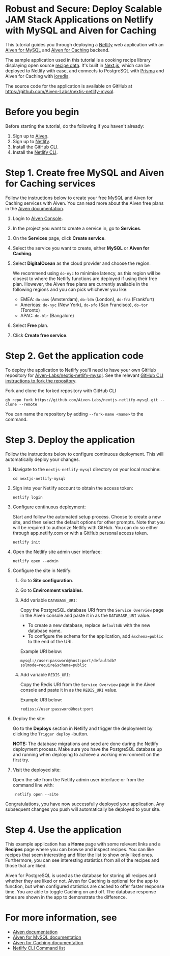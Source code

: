 # Robust and Secure: Deploy Scalable JAM Stack Applications on Netlify with MySQL and Aiven for Caching

This tutorial guides you through deploying a [Netlify](https://www.netlify.com/) web application with an [Aiven for MySQL](https://aiven.io/mysql) and [Aiven for Caching](https://aiven.io/caching) backend.

The sample application used in this tutorial is a cooking recipe library displaying open source [recipe data](https://www.kaggle.com/datasets/thedevastator/better-recipes-for-a-better-life). It's built in [Next.js](https://nextjs.org/), which can be deployed to Netlify with ease, and connects to PostgreSQL with [Prisma](https://www.prisma.io/) and Aiven for Caching with [ioredis](https://www.npmjs.com/package/ioredis).

The source code for the application is available on GitHub at https://github.com/Aiven-Labs/nextjs-netlify-mysql.

# Before you begin

Before starting the tutorial, do the following if you haven't already:

1. Sign up to [Aiven](https://console.aiven.io/signup?referral_code=v3tvatqoyzbu3yp2oiy9).
1. Sign up to [Netlify](https://app.netlify.com/signup).
1. Install the [GitHub CLI](https://github.com/cli/cli#installation).
1. Install the [Netlify CLI](https://docs.netlify.com/cli/get-started/).

# Step 1. Create free MySQL and Aiven for Caching services

Follow the instructions below to create your free MySQL and Aiven for Caching services with Aiven. You can read more about the Aiven free plans in the [Aiven documentation](https://docs.aiven.io/docs/platform/concepts/free-plan).

1. Login to [Aiven Console](https://console.aiven.io).
1. In the project you want to create a service in, go to **Services**.
1. On the **Services** page, click **Create service**.
1. Select the service you want to create, either **MySQL** or **Aiven for Caching**.
1. Select **DigitalOcean** as the cloud provider and choose the region.

   We recommend using `do-nyc` to minimise latency, as this region will be closest to where the Netlify functions are deployed if using their free plan. However, the Aiven free plans are currently available in the following regions and you can pick whichever you like:

   - EMEA: `do-ams` (Amsterdam), `do-ldn` (London), `do-fra` (Frankfurt)
   - Americas: `do-nyc` (New York), `do-sfo` (San Francisco), `do-tor` (Toronto)
   - APAC: `do-blr` (Bangalore)

1. Select **Free** plan.
1. Click **Create free service**.

# Step 2. Get the application code

To deploy the application to Netlify you'll need to have your own GitHub repository for [Aiven-Labs/nextjs-netlify-mysql](https://github.com/Aiven-Labs/nextjs-netlify-mysql). See the relevant [GitHub CLI instructions to fork the repository](https://docs.github.com/en/get-started/quickstart/fork-a-repo?tool=cli#forking-a-repository).

Fork and clone the forked repository with GitHub CLI

```
gh repo fork https://github.com/Aiven-Labs/nextjs-netlify-mysql.git --clone --remote
```

You can name the repository by adding `--fork-name <name>` to the command.

# Step 3. Deploy the application

Follow the instructions below to configure continuous deployment. This will automatically deploy your changes.

1. Navigate to the `nextjs-netlify-mysql` directory on your local machine:

   ```
   cd nextjs-netlify-mysql
   ```

1. Sign into your Netlify account to obtain the access token:

   ```
   netlify login
   ```

1. Configure continuous deployment:

   Start and follow the automated setup process. Choose to create a new site, and then select the default options for other prompts. Note that you will be required to authorize Netlify with GitHub. You can do so either through app.netlify.com or with a GitHub personal access token.

   ```
   netlify init
   ```

1. Open the Netlify site admin user interface:

   ```
   netlify open --admin
   ```

1. Configure the site in Netlify:

   1. Go to **Site configuration**.
   1. Go to **Environment variables**.
   1. Add variable `DATABASE_URI`:

      Copy the PostgreSQL database URI from the `Service Overview` page in the Aiven console and paste it in as the `DATABASE_URI` value.

      - To create a new database, replace `defaultdb` with the new database name.
      - To configure the schema for the application, add `&schema=public` to the end of the URI.

      Example URI below:

      ```
      mysql://user:password@host:port/defaultdb?sslmode=require&schema=public
      ```

   1. Add variable `REDIS_URI`:

      Copy the Redis URI from the `Service Overview` page in the Aiven console and paste it in as the `REDIS_URI` value.

      Example URI below:

      ```
      rediss://user:password@host:port
      ```

1. Deploy the site:

   Go to the **Deploys** section in Netlify and trigger the deployment by clicking the `Trigger deploy` -button.

   **NOTE:** The database migrations and seed are done during the Netlify deployment process. Make sure you have the PostgreSQL database up and running when deploying to achieve a working environment on the first try.

1. Visit the deployed site:

   Open the site from the Netlify admin user interface or from the command line with:

   ```
    netlify open --site
   ```

Congratulations, you have now successfully deployed your application. Any subsequent changes you push will automatically be deployed to your site.

# Step 4. Use the application

This example application has a **Home** page with some relevant links and a **Recipes** page where you can browse and inspect recipes. You can like recipes that seem interesting and filter the list to show only liked ones. Furthermore, you can see interesting statistics from all of the recipes and those that are liked.

Aiven for PostgreSQL is used as the database for storing all recipes and whether they are liked or not. Aiven for Caching is optional for the app to function, but when configured statistics are cached to offer faster response time. You are able to toggle Caching on and off. The database response times are shown in the app to demonstrate the difference.

# For more information, see

- [Aiven documentation](https://docs.aiven.io)
- [Aiven for MySQL documentation](https://aiven.io/docs/products/mysql)
- [Aiven for Caching documentation](https://aiven.io/docs/products/caching)
- [Netlify CLI Command list](https://cli.netlify.com/)
